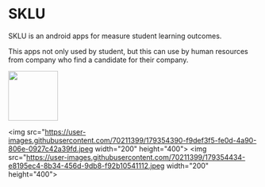 # SKLU

SKLU is an android apps for measure student learning outcomes. 

This apps not only used by student, but this can use by human resources from company who find a candidate for their company.

<img src="[https://your-image-url.type](https://user-images.githubusercontent.com/70211399/179354585-55662e3e-31d2-47fc-b4be-8e948ed0d1ea.jpeg)" width="100" height="100">


<img src="https://user-images.githubusercontent.com/70211399/179354390-f9def3f5-fe0d-4a90-806e-0927c42a39fd.jpeg width="200" height="400">
<img src="https://user-images.githubusercontent.com/70211399/179354434-e8195ec4-8b34-456d-9db8-f92b10541112.jpeg width="200" height="400">
